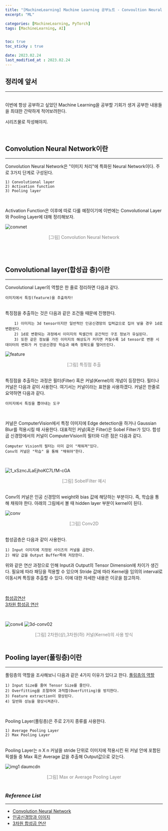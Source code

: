 ```yaml
---
title: "[MachineLearning] Machine Learning 공부노트 - Convoultion Neural Network의 개념"
excerpt: "ML"

categories: [MachineLearning, PyTorch]
tags: [MachineLearning, AI]


toc: true
toc_sticky : true

date: 2023.02.24
last_modified_at : 2023.02.24
---
```

## **정리에 앞서**
---
<br>
이번에 항상 공부하고 싶었던 Machine Learning을 공부할 기회가 생겨 공부한 내용들을 최대한 간략하게 적어보려한다.<br>

시리즈물로 작성해야지.
<br>

<br>

## **Convolution Neural Network이란**
---
Convolution Neural Network은 "이미지 처리"에 특화된 Neural Network이다.
주로 3가지 단계로 구성된다.
<br>

    1) Convolutional layer
    2) Activation function
    3) Pooling layer
<br>

Activation Function은 이후에 따로 다룰 예정이기에 이번에는 Convolutional Layer와 Pooling Layer에 대해 정리해보자.

![convnet](https://user-images.githubusercontent.com/41114834/221079662-e6980398-34a9-4dcc-b799-833339a22702.jpg)
    <center><span style="color:gray">[그림] Convolution Neural Network</span></center><br>

<br>

## **Convolutional layer(합성곱 층)이란**
---
Convolutional Layer의 역할은 한 줄로 정리하면 다음과 같다.
<br>

    이미지에서 특징(feature)을 추출하자!

<br>
특징점을 추출하는 것은 다음과 같은 조건들 때문에 진행한다.
<br>

        1) 이미지는 3d tensor이지만 일반적인 인공신경망의 입력값으로 집어 넣을 경우 1d로 변환된다.
        2) 1d로 변환되는 과정에서 이미지의 픽셀간의 공간적인 구조 정보가 유실된다. 
        3) 또한 같은 정보를 가진 이미지의 해상도가 커지면 커질수록 1d tensor로 변환 시 데이터의 변화가 커 인공신경망 학습과 예측 정확도를 떨어뜨린다.



![feature](https://user-images.githubusercontent.com/103714911/221081532-5d103311-62d2-41f7-be47-8cc47af74c23.png)
    <center><span style="color:gray">[그림] 특징점 추출</span></center><br>

특징점을 추출하는 과정은 필터(Filter) 혹은 커널(Kernel)의 개념이 등장한다. 필터나 커널은 다음과 같이 사용한다. 여기서는 커널이라는 표현을 사용하겠다. 커널은 한줄로 요약하면 다음과 같다. <br>

    이미지에서 특징을 뽑아내는 도구

<br>

커널은 ComputerVision에서 특정 이미지에 Edge detection을 하거나 Gaussian Blur를 적용시킬 때 사용한다.
대표적인 커널(혹은 Filter)은 Sobel Filter가 있다. 합성곱 신경망에서의 커널이 ComputerVision의 필터와 다른 점은 다음과 같다.<br>

    Computer Vision의 필터는 이미 값이 "채워져"있다.
    Conv의 커널은 "학습" 을 통해 "채워야"한다.

<br>

![1_xSzncJLaEjhoKC7LfM-cGA](https://user-images.githubusercontent.com/103714911/221086059-18f3c127-3e5e-412d-9563-adab0c38247c.png)
    <center><span style="color:gray">[그림] SobelFilter 예시</span></center><br>


Conv의 커널은 인공 신경망의 weight와 bias 값에 해당하는 부분이다. 즉, 학습을 통해 채워야 한다.
아래의 그림에서 볼 때 hidden layer 부분이 kernel이 된다.
<br>

![conv](https://user-images.githubusercontent.com/41114834/221084391-7ba486e5-f3cd-4652-bc23-273a0e6fba6d.png)
    <center><span style="color:gray">[그림] Conv2D</span></center><br>


합성곱층은 다음과 같이 사용한다.<br>
    
    1) Input 이미지에 지정된 사이즈의 커널을 곱한다.
    2) 해당 값을 Output Buffer쪽에 저장한다. 
위와 같은 연산 과정으로 인해 Input과 Output의 Tensor Dimension에 차이가 생긴다.
필요에 따라 패딩을 적용할 수 있으며 Stride 값에 따라 Kernel을 임의의 interval로 이동시켜 특징을 추출할 수 있다. 이에 대한 자세한 내용은 이곳을 참고하자.

<br>

[합성곱연산](https://wikidocs.net/64066)<br>
[3차원 합성곱 연산](https://excelsior-cjh.tistory.com/180)<br>

<br>

![conv4](https://user-images.githubusercontent.com/41114834/221082755-9d89c60e-5bab-4d49-a6c0-891f6087d084.png)
![3d-conv02](https://user-images.githubusercontent.com/103714911/221147754-f8e9d7c9-ade0-41b3-b631-5549268f40e3.PNG)
    <center><span style="color:gray">[그림] 2차원(상),3차원(하) 커널(Kernel)의 사용 방식</span></center><br>


## **Pooling layer(풀링층)이란**
---
풀링층의 역할을 조사해보니 다음과 같은 4가지 이유가 있다고 한다. [풀링층의 역할](https://supermemi.tistory.com/16)<br>

    1) Input Size를 줄여 Tensor Size를 줄인다.
    2) Overfitting을 조절하여 과적합(Overfitting)을 방지한다.
    3) Feature extraction이 향상된다.
    4) 일반화 성능을 향상시켜준다.

<br>

Pooling Layer(풀링층)은 주로 2가지 종류를 사용한다.<br>

    1) Average Pooling Layer
    2) Max Pooling Layer

<br>
Pooling Layer는 n X n 커널을 stride 단위로 이미지에 적용시킨 뒤 커널 안에 포함된 픽셀들 중 Max 혹은 Average 값을 추출해 Output값으로 갖는다.


![img1 daumcdn](https://user-images.githubusercontent.com/41114834/221087002-b0989e46-d8dd-4daa-b76c-a87bd96f4006.png)
    <center><span style="color:gray">[그림] Max or Average Pooling Layer</span></center><br>




### *Reference List*
---
* [Convolution Neural Network](https://wikidocs.net/64066)
* [인공신경망과 이미지](https://it-utopia.tistory.com/entry/%EB%B9%85%EB%8D%B0%EC%9D%B4%ED%84%B0%EB%B6%84%EC%84%9D%EA%B8%B0%EC%82%AC-%ED%95%A9%EC%84%B1%EA%B3%B1%EC%8B%A0%EA%B2%BD%EB%A7%9DConvolutional-Neural-Network)
* [3차원 합성곱 연산](https://excelsior-cjh.tistory.com/180)